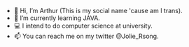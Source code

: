 - 👋 Hi, I’m Arthur (This is my social name 'cause am I trans).
- 🌱 I’m currently learning JAVA.
- 💻 I intend to do computer science at university.
- 📫 You can reach me on my twitter @Jolie_Rsong.

<!---
ArthurRsong/ArthurRsong is a ✨ special ✨ repository because its `README.md` (this file) appears on your GitHub profile.
You can click the Preview link to take a look at your changes.
--->

